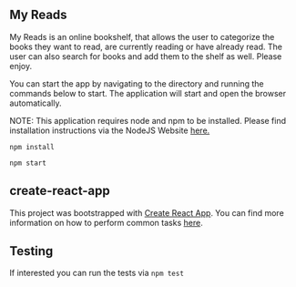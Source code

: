 ## My Reads

My Reads is an online bookshelf, that allows the user to categorize the books they want to read, are currently reading or have already read. The user can also search for books and add them to the shelf as well. Please enjoy.

You can start the app by navigating to the directory and running the commands below to start. The application will start and open the browser automatically.

NOTE: This application requires node and npm to be installed. Please find installation instructions via the NodeJS Website [here.](https://nodejs.org/en/download/)

``` npm install ```

``` npm start ```

## create-react-app

This project was bootstrapped with [Create React App](https://github.com/facebookincubator/create-react-app). You can find more information on how to perform common tasks [here](https://github.com/facebookincubator/create-react-app/blob/master/packages/react-scripts/template/README.md).

## Testing

If interested you can run the tests via `npm test`
